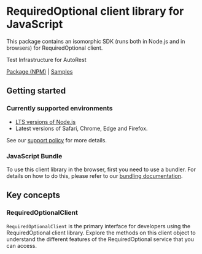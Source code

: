 # RequiredOptional client library for JavaScript

This package contains an isomorphic SDK (runs both in Node.js and in browsers) for RequiredOptional client.

Test Infrastructure for AutoRest

[Package (NPM)](https://www.npmjs.com/package/@msinternal/required-optional) |
[Samples](https://github.com/Azure-Samples/azure-samples-js-management)

## Getting started

### Currently supported environments

- [LTS versions of Node.js](https://github.com/nodejs/release#release-schedule)
- Latest versions of Safari, Chrome, Edge and Firefox.

See our [support policy](https://github.com/Azure/azure-sdk-for-js/blob/main/SUPPORT.md) for more details.





### JavaScript Bundle
To use this client library in the browser, first you need to use a bundler. For details on how to do this, please refer to our [bundling documentation](https://aka.ms/AzureSDKBundling).

## Key concepts

### RequiredOptionalClient

`RequiredOptionalClient` is the primary interface for developers using the RequiredOptional client library. Explore the methods on this client object to understand the different features of the RequiredOptional service that you can access.


